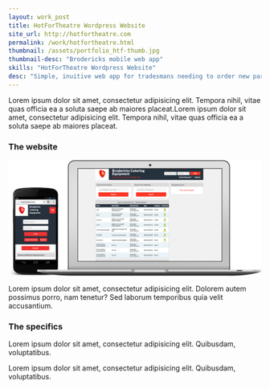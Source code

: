 ```yaml
---
layout: work_post
title: HotForTheatre Wordpress Website
site_url: http://hotfortheatre.com
permalink: /work/hotfortheatre.html
thumbnail: /assets/portfolio_htf-thumb.jpg
thumbnail-desc: "Brodericks mobile web app"
skills: "HotForTheatre Wordpress Website"
desc: "Simple, inuitive web app for tradesmans needing to order new parts"
---
```


Lorem ipsum dolor sit amet, consectetur adipisicing elit. Tempora nihil, vitae quas officia ea a soluta saepe ab maiores placeat.Lorem ipsum dolor sit amet, consectetur adipisicing elit. Tempora nihil, vitae quas officia ea a soluta saepe ab maiores placeat.

### The website

<img src="/assets/portfolio-item-brodericks-full.png" class="site-full"/>


Lorem ipsum dolor sit amet, consectetur adipisicing elit. Dolorem autem possimus porro, nam tenetur? Sed laborum temporibus quia velit accusantium.


### The specifics

Lorem ipsum dolor sit amet, consectetur adipisicing elit. Quibusdam, voluptatibus.

Lorem ipsum dolor sit amet, consectetur adipisicing elit. Quibusdam, voluptatibus.